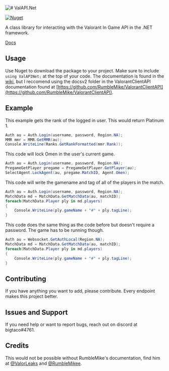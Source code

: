 ![# ValAPI.Net](https://raw.githubusercontent.com/brianbaldner/ValAPI.Net/main/banner.jpg)

[![Nuget](https://img.shields.io/nuget/v/ValAPI.Net)](https://www.nuget.org/packages/ValAPI.Net/)

A class library for interacting with the Valorant In Game API in the .NET framework.

[Docs](https://github.com/brianbaldner/ValAPI.Net/wiki)

## Usage
Use Nuget to download the package to your project. Make sure to include `using ValAPINet;` at the top of your code. The documentation is found in the [wiki](https://github.com/brianbaldner/ValAPI.Net/wiki), but I reccomend using the docsv2 folder in the ValorantClientAPI documentation found at [https://github.com/RumbleMike/ValorantClientAPI](https://github.com/RumbleMike/ValorantClientAPI).
## Example
This example gets the rank of the logged in user. This would return Platinum 1.
```c#
Auth au = Auth.Login(username, password, Region.NA);
MMR mmr = MMR.GetMMR(au);
Console.WriteLine(Ranks.GetRankFormatted(mmr.Rank));
```

This code will lock Omen in the user's current game.
```c#
Auth au = Auth.Login(username, password, Region.NA);
PregameGetPlayer pregame = PregameGetPlayer.GetPlayer(au);
SelectAgent.LockAgent(au, pregame.MatchID, Agent.Omen);
```

This code will write the gamename and tag of all of the players in the match.
```c#
Auth au = Auth.Login(username, password, Region.NA);
MatchData md = MatchData.GetMatchData(au, matchID);
foreach(MatchData.Player ply in md.players)
{
    Console.WriteLine(ply.gameName + "#" + ply.tagLine);
}
```
This code does the same thing as the code before but doesn't require a password. The game has to be running though.
```c#
Auth au = Websocket.GetAuthLocal(Region.NA);
MatchData md = MatchData.GetMatchData(au, matchID);
foreach(MatchData.Player ply in md.players)
{
    Console.WriteLine(ply.gameName + "#" + ply.tagLine);
}
```
## Contributing
If you have anything you want to add, please contribute. Every endpoint makes this project better. 
## Issues and Support
If you need help or want to report bugs, reach out on discord at bigtaco#4761.


## Credits
This would not be possible without RumbleMike's documentation, find him at [@ValorLeaks](https://twitter.com/ValorLeaks) and [@RumbleMikee](https://twitter.com/RumbleMikee). 
